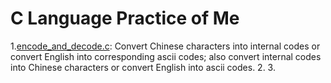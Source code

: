 # C Language Practice of Me
1.[encode_and_decode.c](https://github.com/fansuregrin/c_learning/blob/master/practices/encode_and_decode.c): Convert Chinese characters into internal codes or convert English into corresponding ascii codes; also convert internal codes into Chinese characters or convert English into ascii codes.
2. 
3.
